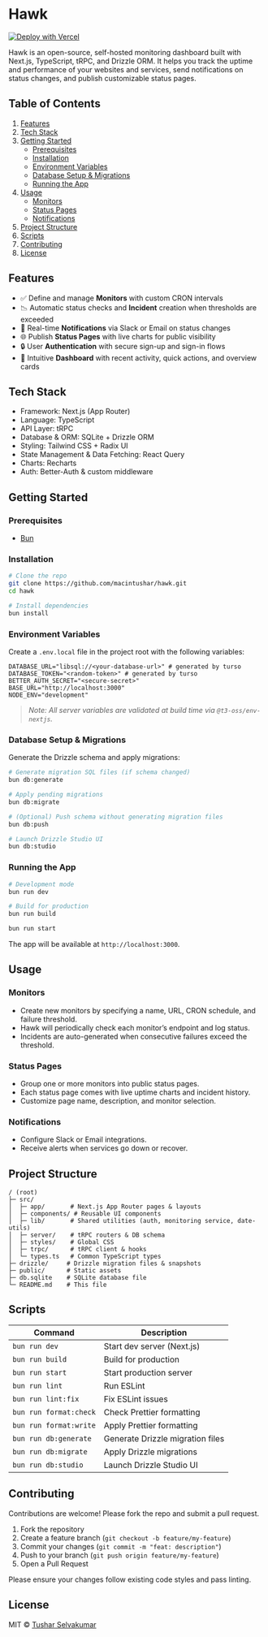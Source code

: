 # Hawk

[![Deploy with Vercel](https://vercel.com/button)](https://vercel.com/new/clone?repository-url=https://github.com/macintushar/hawk)

Hawk is an open-source, self-hosted monitoring dashboard built with Next.js, TypeScript, tRPC, and Drizzle ORM. It helps you track the uptime and performance of your websites and services, send notifications on status changes, and publish customizable status pages.

## Table of Contents

1. [Features](#features)
2. [Tech Stack](#tech-stack)
3. [Getting Started](#getting-started)
   - [Prerequisites](#prerequisites)
   - [Installation](#installation)
   - [Environment Variables](#environment-variables)
   - [Database Setup & Migrations](#database-setup--migrations)
   - [Running the App](#running-the-app)
4. [Usage](#usage)
   - [Monitors](#monitors)
   - [Status Pages](#status-pages)
   - [Notifications](#notifications)
5. [Project Structure](#project-structure)
6. [Scripts](#scripts)
7. [Contributing](#contributing)
8. [License](#license)

## Features

- ✅ Define and manage **Monitors** with custom CRON intervals
- 📉 Automatic status checks and **Incident** creation when thresholds are exceeded
- 🚨 Real-time **Notifications** via Slack or Email on status changes
- 🌐 Publish **Status Pages** with live charts for public visibility
- 🔒 User **Authentication** with secure sign-up and sign-in flows
- 🧩 Intuitive **Dashboard** with recent activity, quick actions, and overview cards

## Tech Stack

- Framework: Next.js (App Router)
- Language: TypeScript
- API Layer: tRPC
- Database & ORM: SQLite + Drizzle ORM
- Styling: Tailwind CSS + Radix UI
- State Management & Data Fetching: React Query
- Charts: Recharts
- Auth: Better-Auth & custom middleware

## Getting Started

### Prerequisites

- [Bun](https://bun.sh)

### Installation

```bash
# Clone the repo
git clone https://github.com/macintushar/hawk.git
cd hawk

# Install dependencies
bun install
```

### Environment Variables

Create a `.env.local` file in the project root with the following variables:

```dotenv
DATABASE_URL="libsql://<your-database-url>" # generated by turso
DATABASE_TOKEN="<random-token>" # generated by turso
BETTER_AUTH_SECRET="<secure-secret>"
BASE_URL="http://localhost:3000"
NODE_ENV="development"
```

> _Note: All server variables are validated at build time via `@t3-oss/env-nextjs`._

### Database Setup & Migrations

Generate the Drizzle schema and apply migrations:

```bash
# Generate migration SQL files (if schema changed)
bun db:generate

# Apply pending migrations
bun db:migrate

# (Optional) Push schema without generating migration files
bun db:push

# Launch Drizzle Studio UI
bun db:studio
```

### Running the App

```bash
# Development mode
bun run dev

# Build for production
bun run build

bun run start
```

The app will be available at `http://localhost:3000`.

## Usage

### Monitors

- Create new monitors by specifying a name, URL, CRON schedule, and failure threshold.
- Hawk will periodically check each monitor’s endpoint and log status.
- Incidents are auto-generated when consecutive failures exceed the threshold.

### Status Pages

- Group one or more monitors into public status pages.
- Each status page comes with live uptime charts and incident history.
- Customize page name, description, and monitor selection.

### Notifications

- Configure Slack or Email integrations.
- Receive alerts when services go down or recover.

## Project Structure

```text
/ (root)
├─ src/
│  ├─ app/       # Next.js App Router pages & layouts
│  ├─ components/ # Reusable UI components
│  ├─ lib/       # Shared utilities (auth, monitoring service, date-utils)
│  ├─ server/    # tRPC routers & DB schema
│  ├─ styles/    # Global CSS
│  ├─ trpc/      # tRPC client & hooks
│  └─ types.ts   # Common TypeScript types
├─ drizzle/     # Drizzle migration files & snapshots
├─ public/      # Static assets
├─ db.sqlite    # SQLite database file
└─ README.md    # This file
```

## Scripts

| Command                | Description                      |
| ---------------------- | -------------------------------- |
| `bun run dev`          | Start dev server (Next.js)       |
| `bun run build`        | Build for production             |
| `bun run start`        | Start production server          |
| `bun run lint`         | Run ESLint                       |
| `bun run lint:fix`     | Fix ESLint issues                |
| `bun run format:check` | Check Prettier formatting        |
| `bun run format:write` | Apply Prettier formatting        |
| `bun run db:generate`  | Generate Drizzle migration files |
| `bun run db:migrate`   | Apply Drizzle migrations         |
| `bun run db:studio`    | Launch Drizzle Studio UI         |

## Contributing

Contributions are welcome! Please fork the repo and submit a pull request.

1. Fork the repository
2. Create a feature branch (`git checkout -b feature/my-feature`)
3. Commit your changes (`git commit -m "feat: description"`)
4. Push to your branch (`git push origin feature/my-feature`)
5. Open a Pull Request

Please ensure your changes follow existing code styles and pass linting.

## License

MIT © [Tushar Selvakumar](https://github.com/macintushar)
